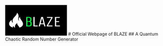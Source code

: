 <img src="logo.jpg" alt="" width="200" height="100">
# Official Webpage of BLAZE
## A Quantum Chaotic Random Number Generator

